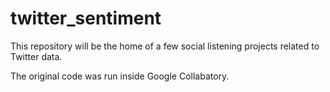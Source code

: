 # twitter_sentiment
This repository will be the home of a few social listening projects related to Twitter data. 

The original code was run inside Google Collabatory. 
